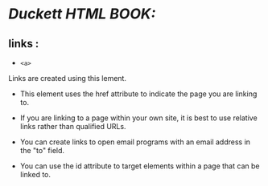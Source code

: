 #  *Duckett HTML BOOK:*

## links :
 
 -     <a> 
  Links are created using this lement.

  
  -  This element uses the href attribute to indicate the page you are linking to.

  -  If you are linking to a page within your own site, it is best to use relative links rather than qualified URLs.

  -  You can create links to open email programs with an email address in the "to" field.

  -  You can use the id attribute to target elements within a page that can be linked to.

  